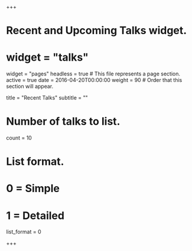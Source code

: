 +++
# Recent and Upcoming Talks widget.
# widget = "talks"
widget = "pages"
headless = true  # This file represents a page section.
active = true
date = 2016-04-20T00:00:00
weight = 90  # Order that this section will appear.

title = "Recent Talks"
subtitle = ""

# Number of talks to list.
count = 10

# List format.
#   0 = Simple
#   1 = Detailed
list_format = 0

+++
